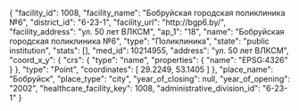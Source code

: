 {
    "facility_id": 1008,
    "facility_name": "Бобруйская городская поликлиника №6",
    "district_id": "6-23-1",
    "facility_url": "http:\/\/bgp6.by\/",
    "facility_address": "ул. 50 лет ВЛКСМ",
    "ap_1": "18",
    "name": "Бобруйская городская поликлиника №6",
    "type": "Поликлиника",
    "state": "public institution",
    "stats": [],
    "med_id": 10214955,
    "address": "ул. 50 лет ВЛКСМ",
    "coord_x_y": {
        "crs": {
            "type": "name",
            "properties": {
                "name": "EPSG:4326"
            }
        },
        "type": "Point",
        "coordinates": [
            29.2249,
            53.1405
        ]
    },
    "place_name": "Бобруйск",
    "place_type": "city",
    "year_of_closing": null,
    "year_of_opening": "2002",
    "healthcare_facility_key": 1008,
    "administrative_division_id": "6-23-1"
}